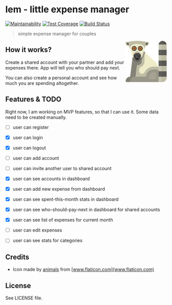 # lem - little expense manager
[![Maintainability](https://api.codeclimate.com/v1/badges/9ef17988c4b308de63ce/maintainability)](https://codeclimate.com/github/hovancik/little_expense_manager/maintainability) [![Test Coverage](https://api.codeclimate.com/v1/badges/9ef17988c4b308de63ce/test_coverage)](https://codeclimate.com/github/hovancik/little_expense_manager/test_coverage) [![Build Status](https://travis-ci.org/hovancik/little_expense_manager.svg?branch=master)](https://travis-ci.org/hovancik/little_expense_manager)

 > simple expense manager for couples

 <img src="https://raw.githubusercontent.com/hovancik/little_expense_manager/master/lem128.png" align="right">

## How it works?

Create a shared account with your partner and add your expenses there. App will tell you who should pay next.

You can also create a personal account and see how much you are spending altogether.

## Features & TODO

Right now, I am working on MVP features, so that I can use it. Some data need to be created manually.

- [ ] user can register
- [x] user can login
- [x] user can logout
- [ ] user can add account
- [ ] user can invite another user to shared account
- [x] user can see accounts in dashboard
- [x] user can add new expense from dashboard
- [x] user can see spent-this-month stats in dashboard
- [x] user can see who-should-pay-next in dashboard for shared accounts
- [x] user can see list of expenses for current month
- [ ] user can edit expenses
- [ ] user can see stats for categories


## Credits

- Icon made by [animals](https://www.shareicon.net/author/animals) from [www.flaticon.com](www.flaticon.com)

## License

See LICENSE file.
